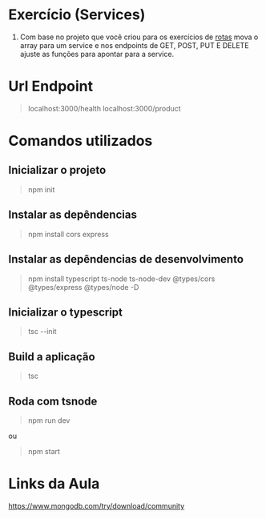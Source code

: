 # Exercício (Services)

1) Com base no projeto que você criou para os exercícios de [rotas](https://github.com/NathanCarlos/devschool-node/blob/main/rotas.md) mova o array para um service e nos endpoints de GET, POST, PUT E DELETE ajuste as funções para apontar para a service.

# Url Endpoint

> localhost:3000/health
> localhost:3000/product

# Comandos utilizados

## Inicializar o projeto

> npm init

## Instalar as depêndencias

> npm install cors express

## Instalar as depêndencias de desenvolvimento

> npm install typescript ts-node ts-node-dev  @types/cors @types/express @types/node -D

## Inicializar o typescript

> tsc --init

## Build a aplicação

> tsc

## Roda com tsnode

> npm run dev

ou

> npm start

# Links da Aula

<https://www.mongodb.com/try/download/community>
